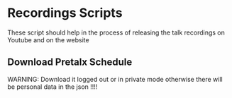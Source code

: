 # Recordings Scripts

These script should help in the process of releasing the talk recordings on Youtube and on the website

## Download Pretalx Schedule

WARNING: Download it logged out or in private mode otherwise there will be personal data in the json !!!!